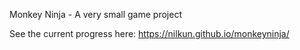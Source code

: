 Monkey Ninja - A very small game project

See the current progress here:
https://nilkun.github.io/monkeyninja/
